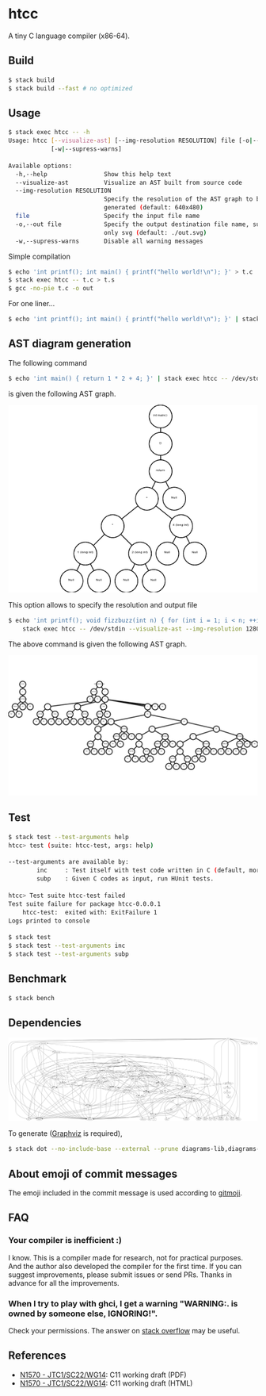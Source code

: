 # htcc

A tiny C language compiler (x86-64).

## Build

```sh
$ stack build
$ stack build --fast # no optimized
```

## Usage

```sh
$ stack exec htcc -- -h
Usage: htcc [--visualize-ast] [--img-resolution RESOLUTION] file [-o|--out file]
            [-w|--supress-warns]

Available options:
  -h,--help                Show this help text
  --visualize-ast          Visualize an AST built from source code
  --img-resolution RESOLUTION
                           Specify the resolution of the AST graph to be
                           generated (default: 640x480)
  file                     Specify the input file name
  -o,--out file            Specify the output destination file name, supported
                           only svg (default: ./out.svg)
  -w,--supress-warns       Disable all warning messages
```

Simple compilation

```sh
$ echo 'int printf(); int main() { printf("hello world!\n"); }' > t.c
$ stack exec htcc -- t.c > t.s
$ gcc -no-pie t.c -o out
```

For one liner...

```sh
$ echo 'int printf(); int main() { printf("hello world!\n"); }' | stack exec htcc -- /dev/stdin | gcc -xassembler -no-pie -o out -  
```

## AST diagram generation

The following command

```sh
$ echo 'int main() { return 1 * 2 + 4; }' | stack exec htcc -- /dev/stdin --visualize-ast
```

is given the following AST graph.

![](./assets/example_ast/calc.png)

This option allows to specify the resolution and output file

```sh
$ echo 'int printf(); void fizzbuzz(int n) { for (int i = 1; i < n; ++i) { if (!(i % 15)) printf("fizzbuzz\n"); else if (!(i % 5)) printf("fizz\n"); else if (!(i % 3)) printf("buzz\n"); else print    f("%d\n", i); } } int main() { fizzbuzz(50); }' | \
    stack exec htcc -- /dev/stdin --visualize-ast --img-resolution 1280x720 --out fizzbuzz.svg
```

The above command is given the following AST graph.

![](./assets/example_ast/fizzbuzz.png)

## Test

```sh
$ stack test --test-arguments help
htcc> test (suite: htcc-test, args: help)

--test-arguments are available by:
        inc     : Test itself with test code written in C (default, more faster).
        subp    : Given C codes as input, run HUnit tests.

htcc> Test suite htcc-test failed
Test suite failure for package htcc-0.0.0.1
    htcc-test:  exited with: ExitFailure 1
Logs printed to console

$ stack test
$ stack test --test-arguments inc
$ stack test --test-arguments subp
```

## Benchmark

```sh
$ stack bench
```

## Dependencies

![htcc Dependencies graph](./assets/htcc_depend.png)

To generate ([Graphviz](https://www.graphviz.org/) is required),

```sh
$ stack dot --no-include-base --external --prune diagrams-lib,diagrams-svg,diagrams-contrib | dot -Tpng -o out.png
```

## About emoji of commit messages

The emoji included in the commit message is used according to [gitmoji](https://gitmoji.carloscuesta.me/).

## FAQ

### Your compiler is inefficient :)

I know. 
This is a compiler made for research, not for practical purposes.
And the author also developed the compiler for the first time.
If you can suggest improvements, please submit issues or send PRs.
Thanks in advance for all the improvements.

### When I try to play with ghci, I get a warning "WARNING:. is owned by someone else, IGNORING!".

Check your permissions. 
The answer on [stack overflow](https://stackoverflow.com/questions/24665531/ghci-haskell-compiler-error-home-user-ghci-is-owned-by-someone-else-ignor) may be useful.

## References

* [N1570 - JTC1/SC22/WG14](http://open-std.org/jtc1/sc22/wg14/www/docs/n1570.pdf): C11 working draft (PDF)
* [N1570 - JTC1/SC22/WG14](https://port70.net/~nsz/c/c11/n1570.html): C11 working draft (HTML)

